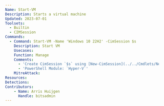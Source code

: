 ```yaml
---
Name: Start-VM
Description: Starts a virtual machine
Updated: 2023-07-01
Toolsets:
  - Builtin
  - CIMSession
Commands:
  - Command: Start-VM -Name 'Windows 10 22H2' -CimSession $s
    Description: Start VM
    Usecases:
    Function: Manage
    Comments:
      - 'Create CimSession `$s` using [New-CimSession](../../Cmdlets/New-CimSession/)'
      - 'PowerShell Module: `Hyper-V`'
    MitreAttack:
Resources:
Detections:
Contributors:
    - Name: Arris Huijgen
      Handle: bitsadmin
---
```

